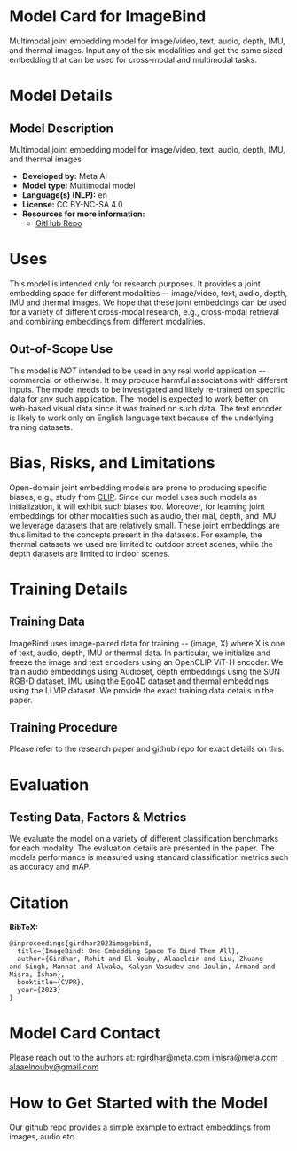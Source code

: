 # Model Card for ImageBind

Multimodal joint embedding model for image/video, text, audio, depth, IMU, and thermal images.
Input any of the six modalities and get the same sized embedding that can be used for cross-modal and multimodal tasks.

# Model Details

## Model Description

<!-- Provide a longer summary of what this model is/does. -->
Multimodal joint embedding model for image/video, text, audio, depth, IMU, and thermal images

- **Developed by:** Meta AI
- **Model type:** Multimodal model
- **Language(s) (NLP):** en
- **License:** CC BY-NC-SA 4.0
- **Resources for more information:**
    - [GitHub Repo](https://github.com/facebookresearch/ImageBind)


# Uses

<!-- Address questions around how the model is intended to be used, including the foreseeable users of the model and those affected by the model. -->
This model is intended only for research purposes. It provides a joint embedding space for different modalities -- image/video, text, audio, depth, IMU and thermal images.
We hope that these joint embeddings can be used for a variety of different cross-modal research, e.g., cross-modal retrieval and combining embeddings from different modalities.

## Out-of-Scope Use

<!-- This section addresses misuse, malicious use, and uses that the model will not work well for. -->
<!-- If the user enters content, print that. If not, but they enter a task in the list, use that. If neither, say "more info needed." -->

This model is *NOT* intended to be used in any real world application -- commercial or otherwise.
It may produce harmful associations with different inputs.
The model needs to be investigated and likely re-trained on specific data for any such application.
The model is expected to work better on web-based visual data since it was trained on such data.
The text encoder is likely to work only on English language text because of the underlying training datasets.

# Bias, Risks, and Limitations

<!-- This section is meant to convey both technical and sociotechnical limitations. -->
Open-domain joint embedding models are prone to producing specific biases, e.g., study from [CLIP](https://github.com/openai/CLIP/blob/main/model-card.md#bias-and-fairness).
Since our model uses such models as initialization, it will exhibit such biases too.
Moreover, for learning joint embeddings for other modalities such as audio, ther mal, depth, and IMU we leverage datasets that are relatively small. These joint embeddings are thus limited to the concepts present in the datasets. For example, the thermal datasets we used are limited to outdoor street scenes, while the depth datasets are limited to indoor scenes.



# Training Details

## Training Data

<!-- This should link to a Data Card, perhaps with a short stub of information on what the training data is all about as well as documentation related to data pre-processing or additional filtering. -->

ImageBind uses image-paired data for training -- (image, X) where X is one of text, audio, depth, IMU or thermal data.
In particular, we initialize and freeze the image and text encoders using an OpenCLIP ViT-H encoder.
We train audio embeddings using Audioset, depth embeddings using the SUN RGB-D dataset, IMU using the Ego4D dataset and thermal embeddings using the LLVIP dataset.
We provide the exact training data details in the paper.


## Training Procedure

<!-- This relates heavily to the Technical Specifications. Content here should link to that section when it is relevant to the training procedure. -->
Please refer to the research paper and github repo for exact details on this.

# Evaluation

## Testing Data, Factors & Metrics

We evaluate the model on a variety of different classification benchmarks for each modality.
The evaluation details are presented in the paper.
The models performance is measured using standard classification metrics such as accuracy and mAP.

# Citation

<!-- If there is a paper or blog post introducing the model, the APA and Bibtex information for that should go in this section. -->

**BibTeX:**
```
@inproceedings{girdhar2023imagebind,
  title={ImageBind: One Embedding Space To Bind Them All},
  author={Girdhar, Rohit and El-Nouby, Alaaeldin and Liu, Zhuang
and Singh, Mannat and Alwala, Kalyan Vasudev and Joulin, Armand and Misra, Ishan},
  booktitle={CVPR},
  year={2023}
}
```


# Model Card Contact

Please reach out to the authors at: rgirdhar@meta.com imisra@meta.com alaaelnouby@gmail.com

# How to Get Started with the Model

Our github repo provides a simple example to extract embeddings from images, audio etc.
